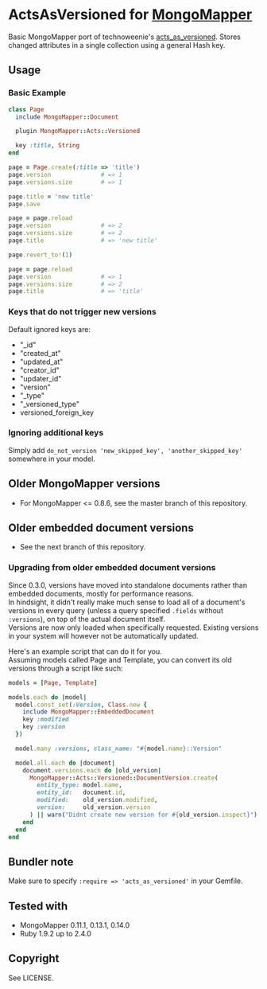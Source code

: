 # ActsAsVersioned for [MongoMapper](http://github.com/mongomapper/mongomapper)

Basic MongoMapper port of technoweenie's [acts_as_versioned](http://github.com/technoweenie/acts_as_versioned).
Stores changed attributes in a single collection using a general Hash key.


## Usage

### Basic Example

```ruby
class Page
  include MongoMapper::Document

  plugin MongoMapper::Acts::Versioned

  key :title, String
end

page = Page.create(:title => 'title')
page.version              # => 1
page.versions.size        # => 1

page.title = 'new title'
page.save

page = page.reload
page.version              # => 2
page.versions.size        # => 2
page.title                # => 'new title'

page.revert_to!(1)

page = page.reload
page.version              # => 1
page.versions.size        # => 2
page.title                # => 'title'
```

### Keys that do not trigger new versions

Default ignored keys are:

* "\_id"
* "created\_at"
* "updated\_at"
* "creator\_id"
* "updater\_id"
* "version"
* "\_type"
* "\_versioned\_type"
* versioned\_foreign\_key

### Ignoring additional keys

Simply add `do_not_version 'new_skipped_key', 'another_skipped_key'` somewhere in your model.

## Older MongoMapper versions

* For MongoMapper <= 0.8.6, see the master branch of this repository.

## Older embedded document versions

* See the next branch of this repository.

### Upgrading from older embedded document versions

Since 0.3.0, versions have moved into standalone documents rather than embedded documents,
mostly for performance reasons.  
In hindsight, it didn't really make much sense to load all of a document's versions in every query
(unless a query specified `.fields` without `:versions`), on top of the actual document itself.  
Versions are now only loaded when specifically requested. Existing versions in your system
will however not be automatically updated.

Here's an example script that can do it for you.  
Assuming models called Page and Template, you can convert its old versions through a script
like such:

```ruby
models = [Page, Template]

models.each do |model|
  model.const_set(:Version, Class.new {
    include MongoMapper::EmbeddedDocument
    key :modified
    key :version
  })

  model.many :versions, class_name: "#{model.name}::Version"

  model.all.each do |document|
    document.versions.each do |old_version|
      MongoMapper::Acts::Versioned::DocumentVersion.create(
        entity_type: model.name,
        entity_id:   document.id,
        modified:    old_version.modified,
        version:     old_version.version
      ) || warn("Didnt create new version for #{old_version.inspect}")
    end
  end
end
```

## Bundler note

Make sure to specify `:require => 'acts_as_versioned'` in your Gemfile.

## Tested with

* MongoMapper 0.11.1, 0.13.1, 0.14.0
* Ruby 1.9.2 up to 2.4.0

## Copyright

See LICENSE.
